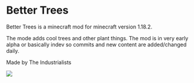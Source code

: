 # Better Trees

Better Trees is a minecraft mod for minecraft version 1.18.2.

The mode adds cool trees and other plant things.
The mod is in very early alpha or basically indev so commits and new content are added/changed daily.


Made by The Industrialists

[![](https://dcbadge.limes.pink/api/server/https://discord.gg/mEpm8FqPTk)](https://discord.gg/mEpm8FqPTk)
